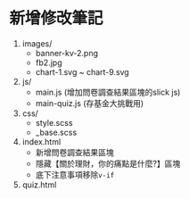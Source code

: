 # 新增修改筆記
1. images/
    - banner-kv-2.png
    - fb2.jpg
    - chart-1.svg ~ chart-9.svg
2. js/
    - main.js (增加問卷調查結果區塊的slick js)
    - main-quiz.js (存基金大挑戰用)
3. css/
    - style.scss
    - _base.scss
4. index.html
    - 新增問卷調查結果區塊
    - 隱藏【關於理財，你的痛點是什麼?】區塊
    - 底下注意事項移除`v-if`
5. quiz.html
